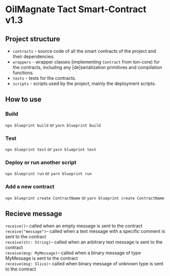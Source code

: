 # OilMagnate Tact Smart-Contract v1.3

## Project structure

-   `contracts` - source code of all the smart contracts of the project and their dependencies.
-   `wrappers` - wrapper classes (implementing `Contract` from ton-core) for the contracts, including any [de]serialization primitives and compilation functions.
-   `tests` - tests for the contracts.
-   `scripts` - scripts used by the project, mainly the deployment scripts.

## How to use

### Build

`npx blueprint build` or `yarn blueprint build`

### Test

`npx blueprint test` or `yarn blueprint test`

### Deploy or run another script

`npx blueprint run` or `yarn blueprint run`

### Add a new contract

`npx blueprint create ContractName` or `yarn blueprint create ContractName`

## Recieve message

`receive()`– called when an empty message is sent to the contract  
`receive("message")`– called when a text message with a specific comment is sent to the contract  
`receive(str: String)`– called when an arbitrary text message is sent to the contract  
`receive(msg: MyMessage)`– called when a binary message of type MyMessage is sent to the contract  
`receive(msg: Slice)`– called when binary message of unknown type is sent to the contract  